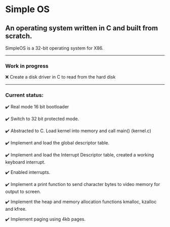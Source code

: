 # Simple OS
## An operating system written in C and built from scratch.

SimpleOS is a 32-bit operating system for X86.

<hr>

### Work in progress

:x: Create a disk driver in C to read from the hard disk 

<hr>

### Current status:

:heavy_check_mark: Real mode 16 bit bootloader

:heavy_check_mark: Switch to 32 bit protected mode.

:heavy_check_mark: Abstracted to C.  Load kernel into memory and call main() (kernel.c)

:heavy_check_mark: Implement and load the global descriptor table.

:heavy_check_mark: Implement and load the Interrupt Descriptor table, created a working keyboard interrupt.

:heavy_check_mark: Enabled interrupts.

:heavy_check_mark: Implement a print function to send character bytes to video memory for output to screen.

:heavy_check_mark: Implement the heap and memory allocation functions kmalloc, kzalloc and kfree.

:heavy_check_mark: Implement paging using 4kb pages.
